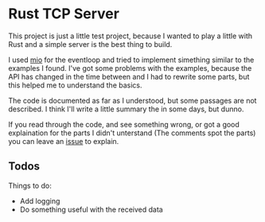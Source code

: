 # Rust TCP Server #

This project is just a little test project, because I wanted to play a little with Rust
and a simple server is the best thing to build.

I used [mio](https://github.com/carllerche/mio) for the eventloop and tried to implement
simething similar to the examples I found. I've got some problems with the examples,
because the API has changed in the time between and I had to rewrite some parts, but this
helped me to understand the basics.

The code is documented as far as I understood, but some passages are not described. I think
I'll write a little summary the in some days, but dunno.

If you read through the code, and see something wrong, or got a good explaination for the parts
I didn't unterstand (The comments spot the parts) you can leave an [issue](https://github.com/sateffen/rust-tcp-server/issues)
to explain.

## Todos ##

Things to do:

* Add logging
* Do something useful with the received data